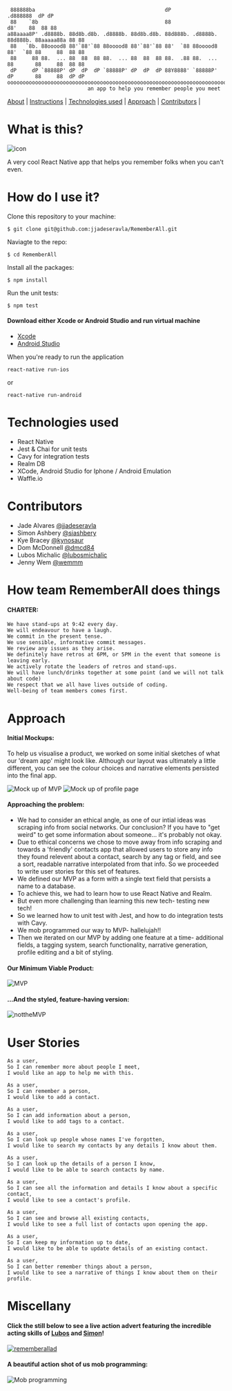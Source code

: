 ```
 888888ba                                          dP                          .d888888  dP dP
 88    `8b                                         88                         d8'    88  88 88
a88aaaa8P' .d8888b. 88d8b.d8b. .d8888b. 88d8b.d8b. 88d888b. .d8888b. 88d888b. 88aaaaa88a 88 88
 88   `8b. 88ooood8 88'`88'`88 88ooood8 88'`88'`88 88'  `88 88ooood8 88'  `88 88     88  88 88
 88     88 88.  ... 88  88  88 88.  ... 88  88  88 88.  .88 88.  ... 88       88     88  88 88
 dP     dP `88888P' dP  dP  dP `88888P' dP  dP  dP 88Y8888' `88888P' dP       88     88  dP dP
ooooooooooooooooooooooooooooooooooooooooooooooooooooooooooooooooooooooooooooooooooooooooooooooo
                          an app to help you remember people you meet
```

[About](#What-is-this?) | [Instructions](#How-do-I-use-it?) | [Technologies used](#Technologies-used) | [Approach](#Approach) | [Contributors](#Contributors) |


# What is this?

![icon](https://github.com/wemmm/RememberAll/blob/master/rememberall.png)

A very cool React Native app that helps you remember folks when you can't even.

# How do I use it?

Clone this repository to your machine:
```
$ git clone git@github.com:jjadeseravla/RememberAll.git
```

Naviagte to the repo:
```
$ cd RememberAll
```

Install all the packages:
```
$ npm install
```

Run the unit tests:
```
$ npm test
```

#### Download either Xcode or Android Studio and run virtual machine
- [Xcode](https://itunes.apple.com/gb/app/xcode/id497799835?mt=12)
- [Android Studio](https://developer.android.com/studio/index.html)

When you're ready to run the application
```
react-native run-ios
```
or
```
react-native run-android
```


# Technologies used

- React Native
- Jest & Chai for unit tests
- Cavy for integration tests
- Realm DB
- XCode, Android Studio for Iphone / Android Emulation
- Waffle.io


# Contributors

- Jade Alvares [@jjadeseravla](http://github.com/jjadeseravla)
- Simon Ashbery [@siashbery](http://github.com/siashbery)
- Kye Bracey [@kynosaur](http://github.com/kynosaur)
- Dom McDonnell   [@dmcd84](https://github.com/dmcd84)
- Lubos Michalic  [@lubosmichalic](https://github.com/lubosmichalic)
- Jenny Wem  [@wemmm](http://github.com/wemmm)

# How team RememberAll does things

#### CHARTER:
```
We have stand-ups at 9:42 every day.
We will endeavour to have a laugh.
We commit in the present tense.
We use sensible, informative commit messages.
We review any issues as they arise.
We definitely have retros at 6PM, or 5PM in the event that someone is leaving early.
We actively rotate the leaders of retros and stand-ups.
We will have lunch/drinks together at some point (and we will not talk about code)
We respect that we all have lives outside of coding.
Well-being of team members comes first.
```
# Approach

#### Initial Mockups:

To help us visualise a product, we worked on some initial sketches of what our 'dream app' might look like. Although our layout was ultimately a little different, you can see the colour choices and narrative elements persisted into the final app.

![Mock up of MVP](https://user-images.githubusercontent.com/25978953/28679041-e4dfb0e0-72e9-11e7-9e00-01a53b29992a.jpg)
![Mock up of profile page](https://user-images.githubusercontent.com/25978953/28679035-e2232030-72e9-11e7-8b37-ea9fdefea47a.jpg)

#### Approaching the problem:

- We had to consider an ethical angle, as one of our intial ideas was scraping info from social networks. Our conclusion? If you have to "get weird" to get some information about someone... it's probably not okay.
- Due to ethical concerns we chose to move away from info scraping and towards a 'friendly' contacts app that allowed users to store any info they found relevent about a contact, search by any tag or field, and see a sort, readable narrative interpolated from that info. So we proceeded to write user stories for this set of features.
- We defined our MVP as a form with a single text field that persists a name to a database.
- To achieve this, we had to learn how to use React Native and Realm.
- But even more challenging than learning this new tech- testing new tech!
- So we learned how to unit test with Jest, and how to do integration tests with Cavy.
- We mob programmed our way to MVP- hallelujah!!
- Then we iterated on our MVP by adding one feature at a time- additional fields, a tagging system, search functionality, narrative generation, profile editing and a bit of styling.

#### Our Minimum Viable Product:

![MVP](https://user-images.githubusercontent.com/25978953/28679045-e6cc4a9e-72e9-11e7-8b0d-deae2125280d.png)

#### ...And the styled, feature-having version:

![nottheMVP](https://github.com/wemmm/RememberAll/blob/master/mvp3.png)

# User Stories
```
As a user,
So I can remember more about people I meet,
I would like an app to help me with this.

As a user,
So I can remember a person,
I would like to add a contact.

As a user,
So I can add information about a person,
I would like to add tags to a contact.

As a user,
So I can look up people whose names I've forgotten,
I would like to search my contacts by any details I know about them.

As a user,
So I can look up the details of a person I know,
I would like to be able to search contacts by name.

As a user,
So I can see all the information and details I know about a specific contact,
I would like to see a contact's profile.

As a user,
So I can see and browse all existing contacts,
I would like to see a full list of contacts upon opening the app.

As a user,
So I can keep my information up to date,
I would like to be able to update details of an existing contact.

As a user,
So I can better remember things about a person,
I would like to see a narrative of things I know about them on their profile.
```

# Miscellany

#### Click the still below to see a live action advert featuring the incredible acting skills of [Lubos](https://github.com/lubosmichalic) and [Simon](http://github.com/siashbery)!
[![rememberallad](https://img.youtube.com/vi/9dVepUFJpgI/0.jpg)](https://www.youtube.com/watch?v=9dVepUFJpgI&feature=youtu.be)

#### A beautiful action shot of us mob programming:
![Mob programming](https://user-images.githubusercontent.com/25978953/28679049-e8c75d70-72e9-11e7-86f9-e1664420003b.jpg)
